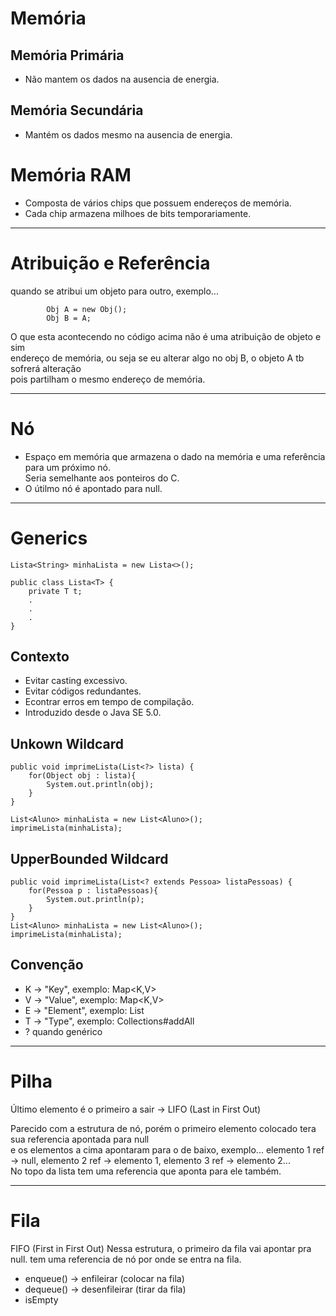 # Memória
## Memória Primária
- Não mantem os dados na ausencia de energia.

## Memória Secundária
- Mantém os dados mesmo na ausencia de energia.

# Memória RAM
- Composta de vários chips que possuem endereços de memória.
- Cada chip armazena milhoes de bits temporariamente.
__________________________________________________

# Atribuição e Referência

quando se atribui um objeto para outro, exemplo...<br>
```
        Obj A = new Obj();
        Obj B = A;
```
O que esta acontecendo no código acima não é uma atribuição de objeto e sim<br>
endereço de memória, ou seja se eu alterar algo no obj B, o objeto A tb sofrerá alteração<br>
pois partilham o mesmo endereço de memória.
_________________________________________________________________
# Nó
- Espaço em memória que armazena o dado na memória e uma referência para um próximo nó.<br>
Seria semelhante aos ponteiros do C.
- O útilmo nó é apontado para null.
_______________________________________________________________
# Generics 
````
Lista<String> minhaLista = new Lista<>();

public class Lista<T> {
    private T t;
    .
    .
    .
}
````
## Contexto
- Evitar casting excessivo.
- Evitar códigos redundantes.
- Econtrar erros em tempo de compilação.
- Introduzido desde o Java SE 5.0.

## Unkown Wildcard
````
public void imprimeLista(List<?> lista) {
    for(Object obj : lista){
        System.out.println(obj);
    }
}

List<Aluno> minhaLista = new List<Aluno>();
imprimeLista(minhaLista);
````

## UpperBounded Wildcard

````
public void imprimeLista(List<? extends Pessoa> listaPessoas) {
    for(Pessoa p : listaPessoas){
        System.out.println(p);
    }
}
List<Aluno> minhaLista = new List<Aluno>();
imprimeLista(minhaLista);
````

## Convenção
- K -> "Key", exemplo: Map<K,V>
- V -> "Value", exemplo: Map<K,V>
- E -> "Element", exemplo: List<E>
- T -> "Type", exemplo: Collections#addAll
- ? quando genérico
________________________________________________________

# Pilha
Último elemento é o primeiro a sair -> LIFO (Last in First Out)

Parecido com a estrutura de nó, porém o primeiro elemento colocado tera sua referencia apontada para null<br>
e os elementos a cima apontaram para o de baixo, exemplo...
elemento 1 ref -> null, elemento 2 ref -> elemento 1, elemento 3 ref -> elemento 2...<br>
No topo da lista tem uma referencia que aponta para ele também.
_________________________________________________________

# Fila
FIFO (First in First Out)
Nessa estrutura, o primeiro da fila vai apontar pra null.
tem uma referencia de nó por onde se entra na fila.

- enqueue() -> enfileirar (colocar na fila)
- dequeue() -> desenfileirar (tirar da fila)
- isEmpty

